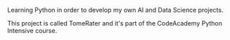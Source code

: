 Learning Python in order to develop my own AI and Data Science projects.

This project is called TomeRater and it's part of the CodeAcademy Python Intensive course.
